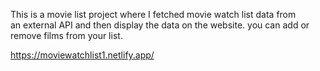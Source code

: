 This is a movie list project where I fetched movie watch list data from          
an external API and then display the data on the website. you can add or remove films from your list.                                                                                                                                                          
  
https://moviewatchlist1.netlify.app/      
